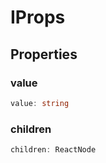 # IProps

## Properties

### value

```ts
value: string
```

### children

```ts
children: ReactNode
```
